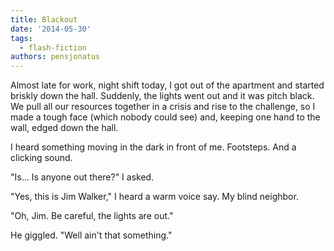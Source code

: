 ```yaml
---
title: Blackout
date: '2014-05-30'
tags:
  - flash-fiction
authors: pensjonatus
---
```


Almost late for work, night shift today, I got out of the apartment and started
briskly down the hall. Suddenly, the lights went out and it was pitch black. We
pull all our resources together in a crisis and rise to the challenge, so I made
a tough face (which nobody could see) and, keeping one hand to the wall, edged
down the hall.

<!-- truncate -->

I heard something moving in the dark in front of me. Footsteps. And a clicking
sound.

"Is... Is anyone out there?" I asked.

"Yes, this is Jim Walker," I heard a warm voice say. My blind neighbor.

"Oh, Jim. Be careful, the lights are out."

He giggled. "Well ain't that something."
